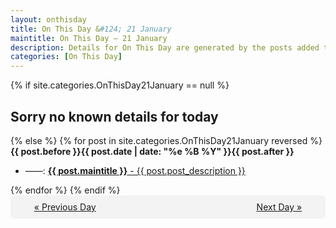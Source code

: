 ```yaml
---
layout: onthisday
title: On This Day &#124; 21 January
maintitle: On This Day — 21 January
description: Details for On This Day are generated by the posts added to the website so the content is subject to changes/updates over time.
categories: [On This Day]
---
```


{% if site.categories.OnThisDay21January == null %}
<h2>Sorry no known details for today</h2>
{% else %}
{% for post in site.categories.OnThisDay21January reversed %}
<strong>{{ post.before }}{{ post.date | date: "%e %B %Y" }}{{ post.after }}</strong>
<ul>
<li> ——: <a class="{{ post.class }}" href="{{ post.url }}"><strong>{{ post.maintitle }}</strong> - {{ post.post_description }}</a></li>
</ul>
{% endfor %}
{% endif %}
<br />
<div style="background-color: #f3f3f3; padding: 10px; border-radius: 5px; text-align: center; display: flex; justify-content: space-evenly;">
<a href="/onthisday/01/01-20">« Previous Day</a>
<span style="visibility:hidden;">[ Visit Leap Year February 29 ]</span>
<a href="/onthisday/01/01-22">Next Day »</a>
</div>
